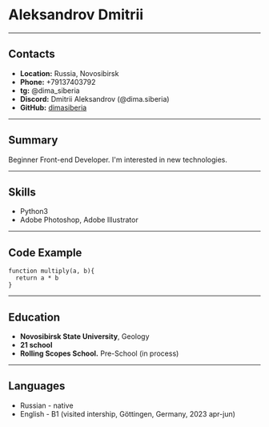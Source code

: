 # Aleksandrov Dmitrii

--- 

## Contacts
* **Location:** Russia, Novosibirsk
* **Phone:** +79137403792
* **tg:** @dima_siberia
* **Discord:** Dmitrii Aleksandrov (@dima.siberia)
* **GitHub:** [dimasiberia](https://github.com/dimasiberia)

---

## Summary

Beginner Front-end Developer. I'm interested in new technologies.

---

## Skills

* Python3
* Adobe Photoshop, Adobe Illustrator

---

## Code Example

``` 
function multiply(a, b){
  return a * b
}
```

---

## Education

* **Novosibirsk State University**, Geology
* **21 school**
* **Rolling Scopes School.** Pre-School (in process)

---

## Languages

* Russian - native
* English - B1 (visited intership, Göttingen, Germany, 2023 apr-jun)
